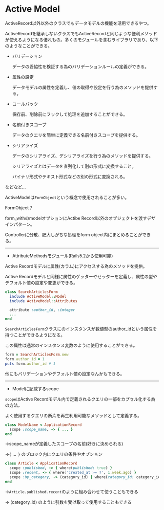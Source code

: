 # Active Model

ActiveRecord以外以外のクラスでもデータモデルの機能を活用できるやつ。

ActiveRecordを継承しないクラスでもActiveRecordと同じような便利メソッドが使えるようになる優れもの。多くのモジュールを含むライブラリであり、以下のようなことができる。

- バリデーション
    
    データの妥協性を検証する為のバリデーションルールの定義ができる。
    
- 属性の設定
    
    データモデルの属性を定義し、値の取得や設定を行う為のメソッドを提供する。
    
- コールバック
    
    保存前、削除前にフックして処理を追加することができる。
    
- 名前付きスコープ
    
    データのクエリを簡単に定義できる名前付きスコープを提供する。
    
- シリアライズ
    
    データのシリアライズ、デシリアライズを行う為のメソッドを提供する。
    
    シリアライズとはデータを直列化して別の形式に変換すること。
    
    バイナリ形式やテキスト形式などの別の形式に変換される。
    

などなど…

ActiveModelは`FormObject`という概念で使用されることが多い。

FormObject？

form_withのmodelオプションにActibe Record以外のオブジェクトを渡すデザインパターン。

Controllerに分散、肥大しがちな処理をform object内にまとめることができる。

---

- AttributeMethodsモジュール(Rails5.2から使用可能)

Active Recordモデルに属性(カラム)にアクセスする為のメソッドを提供。

Active Recordモデルと同様に属性のゲッターやセッターを定義し、属性の型やデフォルト値の設定や変更ができる。

```ruby
class SearchArticlesForm
  include ActiveModel::Model
  include ActiveModel::Attributes

  attribute :author_id, :integer
  ...
end
```

`SearchArticlesForm`クラスにのインスタンスが数値型のauthor_idという属性を持つことができるようになる。

この属性は通常のインスタンス変数のように使用することができる。

```ruby
form = SearchArticlesForm.new
form.author_id = 1
puts form.author_id # 1
```

他にもバリデーションやデフォルト値の設定なんかもできる。

---

- Modelに記載するscope

`scope`はActive Recordモデル内で定義されるクエリの一部をカプセル化する為の方法。

よく使用するクエリの断片を再生利用可能なメソッドとして定義する。

```ruby
class ModelName < ApplicationRecord
  scope :scope_name, -> { ... }
end
```

→scope_nameが定義したスコープの名前(好きに決められる)

→`{ … }` のブロック内にクエリの条件やオプション

```ruby
class Article < ApplicationRecord
  scope :published, -> { where(published: true) }
  scope :recent, -> { where('created_at >= ?', 1.week.ago) }
  scope :by_category, -> (category_id) { where(category_id: category_id) }
end
```

→`Article.published.recent`のように組み合わせて使うこともできる

→ (category_id) のように引数を受け取って使用することもできる
